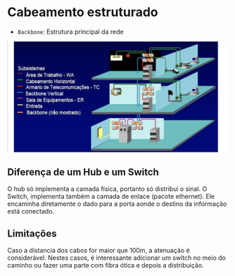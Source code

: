 # Cabeamento estruturado

- `Backbone`: Estrutura principal da rede

![img](assets/aula6-fc2ba.png)

## Diferença de um Hub e um Switch
O hub só implementa a camada física, portanto só distribui o sinal.
O Switch, implementa também a camada de enlace (pacote ethernet). Ele encaminha diretamente o dado para a porta aonde o destino da informação está conectado.

## Limitações
Caso a distancia dos cabos for maior que 100m, a atenuação é considerável. Nestes casos, é interessante adicionar um switch no meio do caminho ou fazer uma parte com fibra ótica e depois a distribuição.
